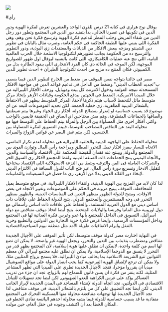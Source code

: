 ![](/public/IMG_20201225_123139.jpg)

#رأي 

يوفال نوح هراري فى كتابه 21 درس للقرن الواحد والعشرين تعرض لفكرة الهوية ودور الدين فى تكوينها فى عصرنا الحالي، بدأ بتفنيد دور الدين فى المجتمع وتطور دور رجل الدين من شفاء المريض وجلب المطر لتدعيم فكرة الهوية وترسيخ فكرة نحن وهم، وهي الفكرة اللى بتبني عليها الطبقة الحاكمة فى حكم العامة، وضرب مثال باليابان فى تطوير دين الشينتو ومزجه ببعض الافكار من الديانات والمعتقدات زي البوذية، ودور التطوير والترسيخ ده من الحكومة بجانب تطويرهم لتكنولوجيا الاسلحة خلال الحرب العالمية التانية، اللي نتج عنه عمليات الكاميكازي، اللى كانت بالنسبة ليوفال اول ظهور للصواريخ الموجهة، لكن الموجه فى الحالة دي كان الفرد الانتحارى اللى بيقود الطائرة بدل من الكمبيوتر، فكان المنتج ده مزيج من احدث تكنولوجيا الطيران + احدث تطوير للدين.

مصر فى حالتنا بتواجه نفس الموقف من ضغط من الخارج لتطوير الدين فيما يسمى ب"تجديد الخطاب الديني" وضغط من الداخل فى تدعيم قواعد الدين فى مواجهة الافكار المستحدثة نتيجة العولمة ودخول الانترنت كل بيت وموبايل، وزحف الأفكار الليبرالية من خلال الميديا الامريكية. الضغط فى الجهتين بيدفع الحكومة وقيادات الأزهر بإتخاذ مركز متوسط مائل للتحفظ لأسباب هيتم ذكرها لاحقا، المركز المتوسط بيظهر فى الاحتفاظ بالشعائر الدينية الظاهرية، زي خطبة الجمعة، لكن تحديد الموضوعات للبعد عن اي موضوع قد يسبب حساسية او إضرار بمصالح الدولة، أفكار زي الجهاد وغيرها بيتم شيطنتها والصاقها بالجماعات المتطرفة، وهم مش محتاجين اي الصاق فى الحقيقة قايمين بالواجب واكتر، أفكار اخري مثل المساواة بين الرجل والمرأة بيتم الحفاظ على التوسط فيها مع محاولة البعد عن التناقض المصاحب للتوسط، فبيتم التسويق لفكرة المساواة بين الجنسين، لكن بيتم غض البصر عن قوانين الزواج والميراث.

محاولة الحفاظ على الواجهة الدينية والخلفية الليبرالية هي محاولة لعدم تكرار الماضى، الاتجاه لليسار بيفرز افكار تميل للتحرر المطلق ومراجعة رأس المال وتوازن القوى بين المجتمع والدولة, وبينتج عنه فقدان للقبضة المحكمة على الاقتصاد والسياسة والدين. والأتجاه اليميني ينتج الجماعات ذات الصبغة الدينية ولفظ المجتمع لأفكار زي السوق الحر والشركات العاملة فى الفن والترفيه ويثبط من النزعة الاستهلاكية اللي الإقتصاد بيحتاجها لتقليل الادخار وتسريع دورة رأس المال، غير فتح الباب للدول السباقة فى الالتزام الديني لإتخاذ دور القائد الديني بدلا من الأزهر، زي ما حصل فى السبعينات والثمانينات.

لذا كان لابد من المزيج بين الهوية الدينية، وانتقاء الافكار الليبرالية، فى موقع متوسط يميل للمحافظة، الموقف بيتيح مرونة فى الحكم على الموضوعات وتغيير الاتجاه فى بعض الاوقات، وبيتيح للدولة الظهور بمظهر التدين فى المناسبات الدينية، والظهور بمظهر التحرر فى وجه المستثمرين والمجتمع الدولي، يتيح للدولة الحفاظ على علاقات ذات اساس ديني مع الدول العربية المسلمة، والحفاظ على علاقات ذات اساس رأسمالى مع دول اوروبية مثل المانيا وفرنسا والولايات المتحدة، يتيح أيضا اتخاذ موقف متناقض مع دولة اسرائيل، التسويق فى الداخل للمجتمع بأنها عدو وغرس فكرة العدائية لها فى المجتمع وداخل المؤسسات الرسمية، وايضا غرس فكرة حرية التجارة بين الدولتين والتطبيع وحرية التنقل وابرام الاتفاقيات طويلة الأمد مثل منطقة نيوم السياحية\اقتصادية.

فى النهاية اختارت مصر كدولة موقف متوسط، لكن تأثير الموقف على الأجيال الجديدة متناقض ومضطرب يتذبذب بين التدين والتحرر، ويجعل الهوية غير واضحة، لا يمكن ان تضع لها اسم من كلمة واحدة، لايمكن ان تطلق عليها هوية إسلامية، لأن المجتمع يظهر قدر من التحرر لا يتسق مع الدوجما الإسلامية، ولا يمكن ان تطلق عليه مجتمع ليبرالي لأن معظم القوانين تتبع الشريعة الاسلامية بما يخالف مبادئ الليبرالية، فلا يسمح بزواج المثليين مثلا، ولا يمكن ان ترجع لإلصاق الهوية الفرعونية كما يحب انصار الدولة على مواقع السوشيال ميديا ان يقرروا مؤخرا، فنجد الأجيال الجديدة تطري على الميديا التي تظهر المشاعر المثلية، لكنه ينفر من فكرة ان يسن قانون للسماح لهم بالزواج، تجد ان جزء من تدريب العساكر يؤكد على غرس الكراهية للعدو الصهيوني, لكن ايضا تجد تسهيلات للتبادل الاقتصادي فى الدولتين، تجد اتجاه الدولة لإنشاء المساجد فى المدن الجديدة لإبراز الجانب الديني، لكن ايضا تجد التضييق على كل من يلتزم بالشعائر الدينية، فى موقف متناقض، لذا تجد الأجيال الجديدة لها توجهات متناقضة محاولة منها المسكينة التحرك فى المجتمع متفادية ما قد يسبب حساسية للدولة فيما يشبه محاولة احدهم اليائسة تفادي الخطو فى المكان الخطأ بعد ان اكتشف وجوده فى حقل ألغام، حين مولده.
